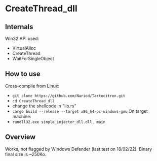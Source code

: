 # CreateThread_dll

## Internals
Win32 API used:
* VirtualAlloc 
* CreateThread
* WaitForSingleObject


## How to use
Cross-compile from Linux: 
- `git clone https://github.com/Nariod/Tartocitron.git`
- `cd CreateThread_dll`
- change the shellcode in "lib.rs"
- `cargo build --release --target x86_64-pc-windows-gnu`
On target machine:
- `rundll32.exe simple_injector_dll.dll, main`


## Overview
Works, not flagged by Windows Defender (last test on 18/02/22). Binary final size is ~250Ko.